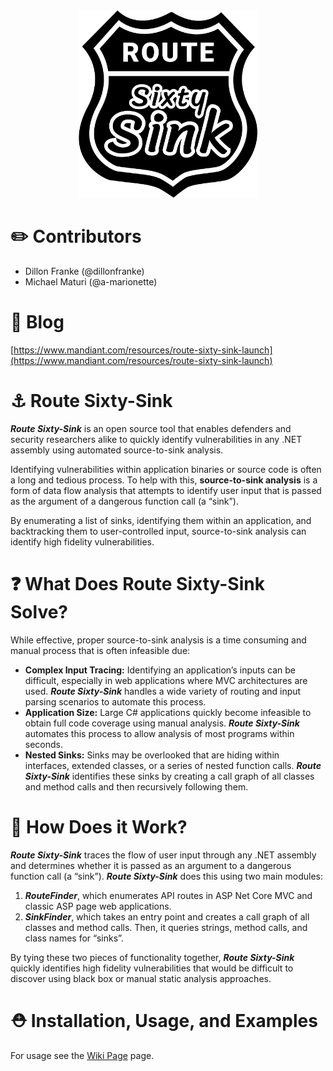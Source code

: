 <div align="center">
<img src="./R6sLogo.png" height="300">
</div>

# ✏️ Contributors
- Dillon Franke (@dillonfranke)
- Michael Maturi (@a-marionette)

# 📝 Blog 
[https://www.mandiant.com/resources/route-sixty-sink-launch](https://www.mandiant.com/resources/route-sixty-sink-launch)

# ⚓ Route Sixty-Sink
***Route Sixty-Sink*** is an open source tool that enables defenders and security researchers alike to quickly identify vulnerabilities in any .NET assembly using automated source-to-sink analysis.

Identifying vulnerabilities within application binaries or source code is often a long and tedious process. To help with this, **source-to-sink analysis** is a form of data flow analysis that attempts to identify user input that is passed as the argument of a dangerous function call (a “sink”).

By enumerating a list of sinks, identifying them within an application, and backtracking them to user-controlled input, source-to-sink analysis can identify high fidelity vulnerabilities.

# ❓ What Does Route Sixty-Sink Solve?

While effective, proper source-to-sink analysis is a time consuming and manual process that is often infeasible due:

- **Complex Input Tracing:** Identifying an application’s inputs can be difficult, especially in web applications where MVC architectures are used. ***Route Sixty-Sink*** handles a wide variety of routing and input parsing scenarios to automate this process.
- **Application Size:** Large C# applications quickly become infeasible to obtain full code coverage using manual analysis. ***Route Sixty-Sink*** automates this process to allow analysis of most programs within seconds.
- **Nested Sinks:** Sinks may be overlooked that are hiding within interfaces, extended classes, or a series of nested function calls. ***Route Sixty-Sink*** identifies these sinks by creating a call graph of all classes and method calls and then recursively following them.

# 💪  How Does it Work?

***Route Sixty-Sink*** traces the flow of user input through any .NET assembly and determines whether it is passed as an argument to a dangerous function call (a “sink”). ***Route Sixty-Sink*** does this using two main modules:

1. ***RouteFinder***, which enumerates API routes in ASP Net Core MVC and classic ASP page web applications.
2. ***SinkFinder***, which takes an entry point and creates a call graph of all classes and method calls. Then, it queries strings, method calls, and class names for “sinks”.

By tying these two pieces of functionality together, ***Route Sixty-Sink*** quickly identifies high fidelity vulnerabilities that would be difficult to discover using black box or manual static analysis approaches.

# ⛑️ Installation, Usage, and Examples

For usage see the [Wiki Page](https://github.com/mandiant/route-sixty-sink/wiki) page.
